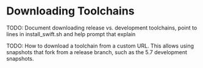 # Downloading Toolchains

TODO: Document downloading release vs. development toolchains, point to lines in install_swift.sh and help prompt that explain

TODO: How to download a toolchain from a custom URL. This allows using snapshots that fork from a release branch, such as the 5.7 development snapshots.